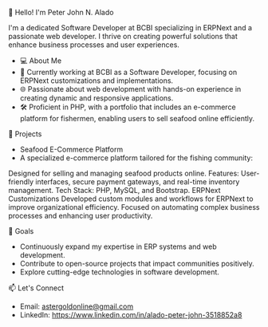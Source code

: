 👋 Hello! I'm Peter John N. Alado

I'm a dedicated Software Developer at BCBI specializing in ERPNext and a passionate web developer. I thrive on creating powerful solutions that enhance business processes and user experiences.

- 💻 About Me
- 💼 Currently working at BCBI as a Software Developer, focusing on ERPNext customizations and implementations.
- 🌐 Passionate about web development with hands-on experience in creating dynamic and responsive applications.
- 🛠️ Proficient in PHP, with a portfolio that includes an e-commerce platform for fishermen, enabling users to sell seafood online efficiently.

🚀 Projects
- Seafood E-Commerce Platform
- A specialized e-commerce platform tailored for the fishing community:

Designed for selling and managing seafood products online.
Features: User-friendly interfaces, secure payment gateways, and real-time inventory management.
Tech Stack: PHP, MySQL, and Bootstrap.
ERPNext Customizations
Developed custom modules and workflows for ERPNext to improve organizational efficiency.
Focused on automating complex business processes and enhancing user productivity.

🎯 Goals
- Continuously expand my expertise in ERP systems and web development.
- Contribute to open-source projects that impact communities positively.
- Explore cutting-edge technologies in software development.

📫 Let's Connect
- Email: astergoldonline@gmail.com
- LinkedIn: https://www.linkedin.com/in/alado-peter-john-3518852a8
